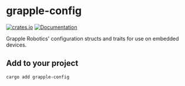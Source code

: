 # grapple-config
[![crates.io](https://img.shields.io/crates/v/grapple-config.svg)](https://crates.io/crates/grapple-config)
[![Documentation](https://docs.rs/grapple-config/badge.svg)](https://docs.rs/grapple-config)

Grapple Robotics' configuration structs and traits for use on embedded devices.

## Add to your project
```
cargo add grapple-config
```
